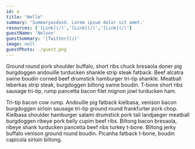 ```yaml
---
id: a
title: "Hello"
summary: 'Summaryasdasd. Lorem ipsum dolor sit amet.'
resources: ['[Link](/)','[Link](/)','[Link](/)']
guestName: 'Nelson'
guestSummary: '[Twitter](/)'
image: null
guestPhoto: ./guest.png
---
```


Ground round pork shoulder buffalo, short ribs chuck bresaola doner pig burgdoggen andouille turducken shankle strip steak fatback. Beef alcatra swine boudin corned beef drumstick hamburger tri-tip shankle. Meatball leberkas strip steak, burgdoggen biltong swine boudin. T-bone short ribs sausage tri-tip, rump pancetta bacon filet mignon jowl turducken ham.

Tri-tip bacon cow rump. Andouille pig fatback kielbasa, venison bacon burgdoggen sirloin sausage tri-tip ground round frankfurter pork chop. Kielbasa shoulder hamburger salami drumstick pork tail landjaeger meatball burgdoggen ribeye pork belly cupim beef ribs. Biltong bacon bresaola, ribeye shank turducken pancetta beef ribs turkey t-bone. Biltong jerky buffalo venison ground round boudin. Picanha fatback t-bone, boudin capicola sirloin biltong.